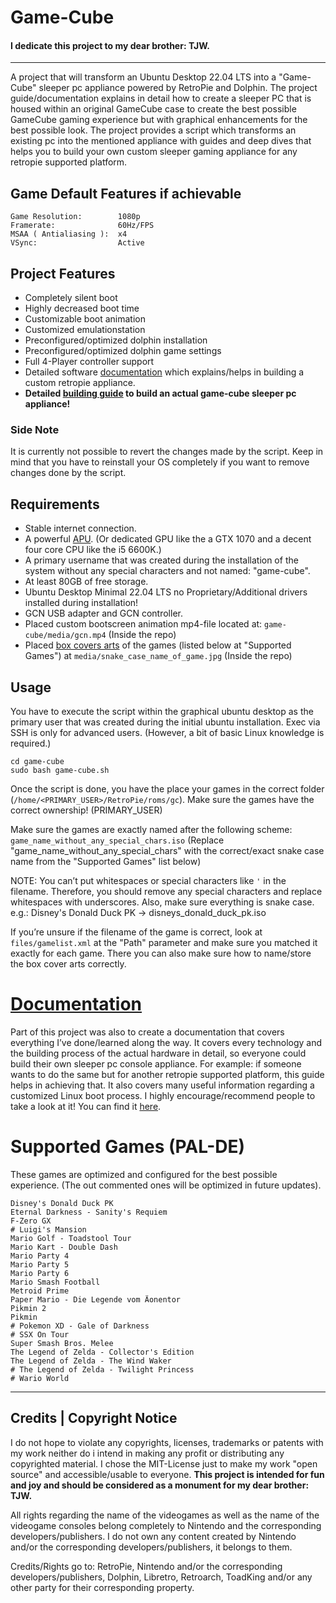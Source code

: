 # Game-Cube

#### **I dedicate this project to my dear brother: TJW.**
---

A project that will transform an Ubuntu Desktop 22.04 LTS into a "Game-Cube" sleeper pc appliance powered by RetroPie and Dolphin. The project guide/documentation explains in detail how to create a sleeper PC that is housed within an original GameCube case to create the best possible GameCube gaming experience but with graphical enhancements for the best possible look. The project provides a script which transforms an existing pc into the mentioned appliance with guides and deep dives that helps you to build your own custom sleeper gaming appliance for any retropie supported platform.

## Game Default Features if achievable
```
Game Resolution:        1080p
Framerate:              60Hz/FPS 
MSAA ( Antialiasing ):  x4
VSync:                  Active
```

## Project Features
- Completely silent boot
- Highly decreased boot time
- Customizable boot animation
- Customized emulationstation
- Preconfigured/optimized dolphin installation
- Preconfigured/optimized dolphin game settings
- Full 4-Player controller support
- Detailed software [documentation](./docs/0%20-%20Introduction%20and%20Goals.md) which explains/helps in building a custom retropie appliance.
- **Detailed [building guide](./docs/0%20-%20Introduction%20and%20Goals.md) to build an actual game-cube sleeper pc appliance!**

### Side Note
It is currently not possible to revert the changes made by the script. Keep in mind that you have to reinstall your OS completely if you want to remove changes done by the script.

## Requirements
- Stable internet connection.
- A powerful [APU](./docs/2%20-%20Hardware/2.1%20-%20Requirements%20and%20Teardown/2.1.1%20-%20Hardware%20Requirements.md). (Or dedicated GPU like the a GTX 1070 and a decent four core CPU like the i5 6600K.)
- A primary username that was created during the installation of the system without any special characters and not named: "game-cube".
- At least 80GB of free storage.
- Ubuntu Desktop Minimal 22.04 LTS no Proprietary/Additional drivers installed during installation!
- GCN USB adapter and GCN controller.
- Placed custom bootscreen animation mp4-file located at: `game-cube/media/gcn.mp4` (Inside the repo)
- Placed [box covers arts](./docs/1%20-%20Software/1.2%20-%20Software%20Installation%20and%20Configuration/1.2.5%20-%20Game%20Box%20Cover%20Arts.md) of the games (listed below at "Supported Games") at
  `media/snake_case_name_of_game.jpg` (Inside the repo)

## Usage
You have to execute the script within the graphical ubuntu desktop as the primary user that was created during the initial ubuntu installation. Exec via SSH is only for advanced users. (However, a bit of basic Linux knowledge is required.)
```
cd game-cube
sudo bash game-cube.sh
```
Once the script is done, you have the place your games in the correct folder (`/home/<PRIMARY_USER>/RetroPie/roms/gc`). Make sure the games have the correct ownership! (PRIMARY_USER)

Make sure the games are exactly named after the following scheme:
`game_name_without_any_special_chars.iso` (Replace "game_name_without_any_special_chars" with the correct/exact snake case name from the "Supported Games" list below) 

NOTE: You can’t put whitespaces or special characters like `'` in the filename. Therefore, you should remove any special characters and replace whitespaces with underscores. Also, make sure everything is snake case. e.g.: Disney's Donald Duck PK -> disneys_donald_duck_pk.iso

If you’re unsure if the filename of the game is correct, look at `files/gamelist.xml` at the "Path" parameter and make sure you matched it exactly for each game. There you can also make sure how to name/store the box cover arts correctly.

# [Documentation](./docs/0%20-%20Introduction%20and%20Goals.md)
Part of this project was also to create a documentation that covers everything I’ve done/learned along the way. It covers every technology and the building process of the actual hardware in detail, so everyone could build their own sleeper pc console appliance. For example: if someone wants to do the same but for another retropie supported platform, this guide helps in achieving that. It also covers many useful information regarding a customized Linux boot process. I highly encourage/recommend people to take a look at it! You can find it [here](./docs/0%20-%20Introduction%20and%20Goals.md).

# Supported Games (PAL-DE)
These games are optimized and configured for the best possible experience. (The out commented ones will be optimized in future updates).
```
Disney's Donald Duck PK
Eternal Darkness - Sanity's Requiem
F-Zero GX
# Luigi's Mansion
Mario Golf - Toadstool Tour
Mario Kart - Double Dash
Mario Party 4
Mario Party 5
Mario Party 6
Mario Smash Football
Metroid Prime
Paper Mario - Die Legende vom Äonentor
Pikmin 2
Pikmin
# Pokemon XD - Gale of Darkness
# SSX On Tour
Super Smash Bros. Melee
The Legend of Zelda - Collector's Edition
The Legend of Zelda - The Wind Waker
# The Legend of Zelda - Twilight Princess
# Wario World
```
----------------------
## Credits | Copyright Notice
I do not hope to violate any copyrights, licenses, trademarks or patents with my work neither do i intend in making any profit or distributing any copyrighted material. I chose the MIT-License just to make my work "open source" and accessible/usable to everyone. **This project is intended for fun and joy and should be considered as a monument for my dear brother: TJW.**

All rights regarding the name of the videogames as well as the name of the videogame consoles belong completely to Nintendo and the corresponding developers/publishers. I do not own any content created by Nintendo and/or the corresponding developers/publishers, it belongs to them. 

Credits/Rights go to: RetroPie, Nintendo and/or the corresponding developers/publishers, Dolphin, Libretro, Retroarch, ToadKing and/or any other party for their corresponding property.

